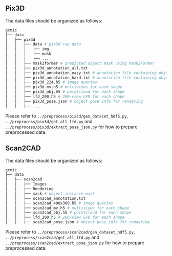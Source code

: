 ## Pix3D

The data files should be organized as follows:
```sh
gcmic
├── data
│   ├── pix3d
│   │   ├── data # pix3d raw data
│   │   │   ├── img
│   │   │   ├── mask
│   │   │   ├── ...
│   │   ├── mask2former # predicted object mask using Mask2Former
│   │   ├── pix3d_annotation_all.txt
│   │   ├── pix3d_annotation_easy.txt # annotation file containing object queries w/o occlusions
│   │   ├── pix3d_annotation_hard.txt # annotation file containing object queries w/ occlusions
│   │   ├── pix3d_224.h5 # image queries
│   │   ├── pix3d_mv.h5 # multiviews for each shape
│   │   ├── pix3d_obj.h5 # pointcloud for each shape
│   │   ├── lfd_200.h5 # 200-view LFD for each shape
│   │   ├── pix3d_pose.json # object pose info for rendering
│   │   ├── ...
```

Please refer to `../preprocess/pix3d/gen_dataset_hdf5.py`, `../preprocess/pix3d/get_all_lfd.py` and `../preprocess/pix3d/extract_pose_json.py` for how to prepare preprocessed data.

## Scan2CAD

The data files should be organized as follows:
```sh
gcmic
├── data
│   ├── scan2cad
│   │   ├── Images
│   │   ├── Rendering
│   │   ├── mask # object instance mask
│   │   ├── scan2cad_annotation.txt
│   │   ├── scan2cad_480x360.h5 # image queries
│   │   ├── scan2cad_mv.h5 # multiviews for each shape
│   │   ├── scan2cad_obj.h5 # pointcloud for each shape
│   │   ├── lfd_200.h5 # 200-view LFD for each shape
│   │   ├── scan2cad_pose.json # object pose info for rendering
```

Please refer to `../preprocess/scan2cad/gen_dataset_hdf5.py`, `../preprocess/scan2cad/get_all_lfd.py` and `../preprocess/scan2cad/extract_pose_json.py` for how to prepare preprocessed data.